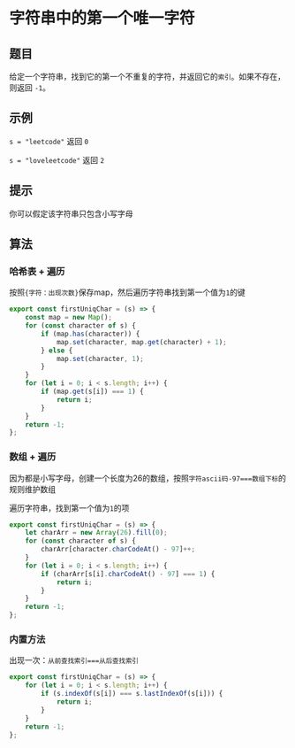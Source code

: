 # 字符串中的第一个唯一字符

## 题目

给定一个字符串，找到它的第一个不重复的字符，并返回它的`索引`。如果不存在，则返回 `-1`。

## 示例

`s = "leetcode"`
返回 `0`

`s = "loveleetcode"`
返回 `2`
 

## 提示

你可以假定该字符串只包含小写字母

## 算法

### 哈希表 + 遍历

按照`{字符：出现次数}`保存map，然后遍历字符串找到第一个值为`1`的键

```js
export const firstUniqChar = (s) => {
	const map = new Map();
	for (const character of s) {
		if (map.has(character)) {
			map.set(character, map.get(character) + 1);
		} else {
			map.set(character, 1);
		}
	}
	for (let i = 0; i < s.length; i++) {
		if (map.get(s[i]) === 1) {
			return i;
		}
	}
	return -1;
};
```

### 数组 + 遍历

因为都是小写字母，创建一个长度为26的数组，按照`字符ascii码-97===数组下标`的规则维护数组

遍历字符串，找到第一个值为`1`的项

```js
export const firstUniqChar = (s) => {
	let charArr = new Array(26).fill(0);
	for (const character of s) {
		charArr[character.charCodeAt() - 97]++;
	}
	for (let i = 0; i < s.length; i++) {
		if (charArr[s[i].charCodeAt() - 97] === 1) {
			return i;
		}
	}
	return -1;
};
```

### 内置方法

出现一次：`从前查找索引===从后查找索引`

```js
export const firstUniqChar = (s) => {
	for (let i = 0; i < s.length; i++) {
		if (s.indexOf(s[i]) === s.lastIndexOf(s[i])) {
			return i;
		}
	}
	return -1;
};
```